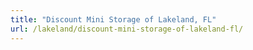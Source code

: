 ```yaml
---
title: "Discount Mini Storage of Lakeland, FL"
url: /lakeland/discount-mini-storage-of-lakeland-fl/
---
```

